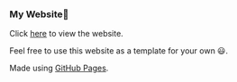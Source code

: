 ### My Website:boy:

Click [here](https://manakupadhyay.github.io) to view the website.

Feel free to use this website as a template for your own :smiley:.

Made using [GitHub Pages](https://pages.github.com/).
